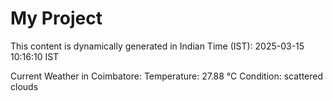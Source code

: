 # My Project

This content is dynamically generated in Indian Time (IST): 2025-03-15 10:16:10 IST


Current Weather in Coimbatore:
Temperature: 27.88 °C
Condition: scattered clouds
